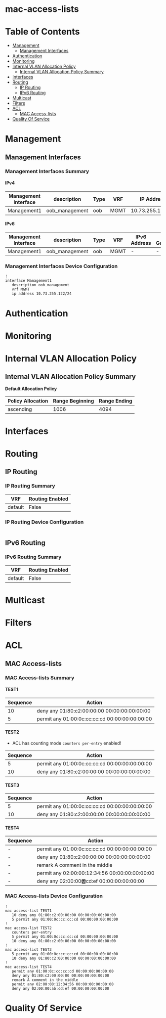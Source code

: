 # mac-access-lists
# Table of Contents

- [Management](#management)
  - [Management Interfaces](#management-interfaces)
- [Authentication](#authentication)
- [Monitoring](#monitoring)
- [Internal VLAN Allocation Policy](#internal-vlan-allocation-policy)
  - [Internal VLAN Allocation Policy Summary](#internal-vlan-allocation-policy-summary)
- [Interfaces](#interfaces)
- [Routing](#routing)
  - [IP Routing](#ip-routing)
  - [IPv6 Routing](#ipv6-routing)
- [Multicast](#multicast)
- [Filters](#filters)
- [ACL](#acl)
  - [MAC Access-lists](#mac-access-lists)
- [Quality Of Service](#quality-of-service)

# Management

## Management Interfaces

### Management Interfaces Summary

#### IPv4

| Management Interface | description | Type | VRF | IP Address | Gateway |
| -------------------- | ----------- | ---- | --- | ---------- | ------- |
| Management1 | oob_management | oob | MGMT | 10.73.255.122/24 | 10.73.255.2 |

#### IPv6

| Management Interface | description | Type | VRF | IPv6 Address | IPv6 Gateway |
| -------------------- | ----------- | ---- | --- | ------------ | ------------ |
| Management1 | oob_management | oob | MGMT | - | - |

### Management Interfaces Device Configuration

```eos
!
interface Management1
   description oob_management
   vrf MGMT
   ip address 10.73.255.122/24
```

# Authentication

# Monitoring

# Internal VLAN Allocation Policy

## Internal VLAN Allocation Policy Summary

**Default Allocation Policy**

| Policy Allocation | Range Beginning | Range Ending |
| ------------------| --------------- | ------------ |
| ascending | 1006 | 4094 |

# Interfaces

# Routing

## IP Routing

### IP Routing Summary

| VRF | Routing Enabled |
| --- | --------------- |
| default | False |

### IP Routing Device Configuration

```eos
```
## IPv6 Routing

### IPv6 Routing Summary

| VRF | Routing Enabled |
| --- | --------------- |
| default | False |

# Multicast

# Filters

# ACL

## MAC Access-lists

### MAC Access-lists Summary

#### TEST1

| Sequence | Action |
| -------- | ------ |
| 10 | deny any 01:80:c2:00:00:00 00:00:00:00:00:00 |
| 5 | permit any 01:00:0c:cc:cc:cd 00:00:00:00:00:00 |

#### TEST2

- ACL has counting mode `counters per-entry` enabled!

| Sequence | Action |
| -------- | ------ |
| 5 | permit any 01:00:0c:cc:cc:cd 00:00:00:00:00:00 |
| 10 | deny any 01:80:c2:00:00:00 00:00:00:00:00:00 |

#### TEST3

| Sequence | Action |
| -------- | ------ |
| 5 | permit any 01:00:0c:cc:cc:cd 00:00:00:00:00:00 |
| 10 | deny any 01:80:c2:00:00:00 00:00:00:00:00:00 |

#### TEST4

| Sequence | Action |
| -------- | ------ |
| - | permit any 01:00:0c:cc:cc:cd 00:00:00:00:00:00 |
| - | deny any 01:80:c2:00:00:00 00:00:00:00:00:00 |
| - | remark A comment in the middle |
| - | permit any 02:00:00:12:34:56 00:00:00:00:00:00 |
| - | deny any 02:00:00:ab:cd:ef 00:00:00:00:00:00 |

### MAC Access-lists Device Configuration

```eos
!
mac access-list TEST1
   10 deny any 01:80:c2:00:00:00 00:00:00:00:00:00
   5 permit any 01:00:0c:cc:cc:cd 00:00:00:00:00:00
!
mac access-list TEST2
   counters per-entry
   5 permit any 01:00:0c:cc:cc:cd 00:00:00:00:00:00
   10 deny any 01:80:c2:00:00:00 00:00:00:00:00:00
!
mac access-list TEST3
   5 permit any 01:00:0c:cc:cc:cd 00:00:00:00:00:00
   10 deny any 01:80:c2:00:00:00 00:00:00:00:00:00
!
mac access-list TEST4
   permit any 01:00:0c:cc:cc:cd 00:00:00:00:00:00
   deny any 01:80:c2:00:00:00 00:00:00:00:00:00
   remark A comment in the middle
   permit any 02:00:00:12:34:56 00:00:00:00:00:00
   deny any 02:00:00:ab:cd:ef 00:00:00:00:00:00
```

# Quality Of Service
